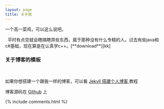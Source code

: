 ```yaml
---
layout: page
title: 关于我 
---
```

<p>
  
一个高一菜鸡，可以这么说吧。

<p>
  
平时有点空就会瞎搞瞎弄些东西，属于那种没有什么专精的人。过去有些java和c#基础，现在算是在认真学c++。[**download**][kk]

<p>

<h3> 关于博客的模板 </h3>  

<p>

如果你想搭建一个跟我一样的博客，可以看
<a href="/2016/10/jekyll_tutorials1/"> Jekyll 搭建个人博客 </a>
教程

<p> 

博客源码在 <a target="_blank" href='https://github.com/leopardpan/leopardpan.github.io/'>Github</a> 上

{% include comments.html %}


[kk]: http://ys-i.ys168.com/579817344/n3L453J77H5OLJTjsHxj/6%20min_%20Laughter%20Yoga%2029%20Oct%2009.mp3



